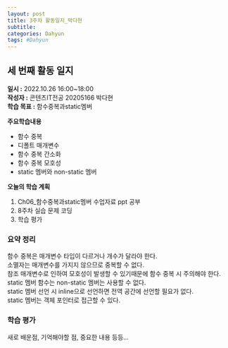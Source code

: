 ```yaml
---
layout: post
title: 3주차 활동일지_박다현
subtitle:
categories: Dahyun
tags: #Dahyun
---
```

## 세 번째 활동 일지
**일시 :** 2022.10.26 16:00~18:00  
**작성자 :** 콘텐츠IT전공 20205166 박다현  
**학습 목표 :** 함수중복과static멤버    

**주요학습내용**
- 함수 중복
- 디폴트 매개변수
- 함수 중복 간소화
- 함수 중복 모호성
- static 멤버와 non-static 멤버  

**오늘의 학습 계획**
1. Ch06_함수중복과static멤버 수업자료 ppt 공부
2. 8주차 실습 문제 코딩  
3. 학습 평가
### 요약 정리
함수 중복은 매개변수 타입이 다르거나 개수가 달라야 한다.   
소멸자는 매개변수를 가지지 않으므로 중복할 수 없다.   
참조 매개변수로 인하여 모호성이 발생할 수 있기때문에 함수 중복 시 주의해야 한다.   
static 멤버 함수는 non-static 멤버는 사용할 수 없다.   
static 멤버 선언 시 inline으로 선언하면 전역 공간에 선언할 필요가 없다.   
static 멤버는 객체 포인터로 접근할 수 있다.   
### 학습 평가
새로 배운점, 기억해야할 점, 중요한 내용 등등...
